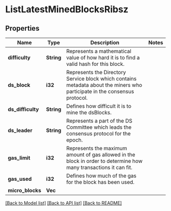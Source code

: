 # ListLatestMinedBlocksRibsz

## Properties

Name | Type | Description | Notes
------------ | ------------- | ------------- | -------------
**difficulty** | **String** | Represents a mathematical value of how hard it is to find a valid hash for this block. | 
**ds_block** | **i32** | Represents the Directory Service block which contains metadata about the miners who participate in the consensus protocol. | 
**ds_difficulty** | **String** | Defines how difficult it is to mine the dsBlocks. | 
**ds_leader** | **String** | Represents a part of the DS Committee which leads the consensus protocol for the epoch. | 
**gas_limit** | **i32** | Represents the maximum amount of gas allowed in the block in order to determine how many transactions it can fit. | 
**gas_used** | **i32** | Defines how much of the gas for the block has been used. | 
**micro_blocks** | **Vec<String>** |  | 

[[Back to Model list]](../README.md#documentation-for-models) [[Back to API list]](../README.md#documentation-for-api-endpoints) [[Back to README]](../README.md)


